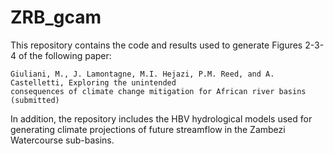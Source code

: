 # ZRB_gcam

This repository contains the code and results used to generate Figures 2-3-4 of the following paper:
```
Giuliani, M., J. Lamontagne, M.I. Hejazi, P.M. Reed, and A. Castelletti, Exploring the unintended 
consequences of climate change mitigation for African river basins (submitted)
```

In addition, the repository includes the HBV hydrological models used for generating climate projections of future streamflow in the Zambezi Watercourse sub-basins.